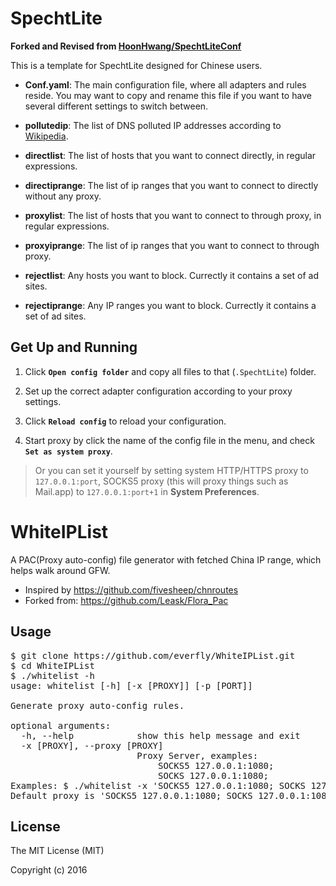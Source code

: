 # SpechtLite
**Forked and Revised from [HoonHwang/SpechtLiteConf](https://github.com/HoonHwang/SpechtLiteConf)**

This is a template for SpechtLite designed for Chinese users.


- **Conf.yaml**: The main configuration file, where all adapters and rules reside. You may want to copy and rename this file if you want to have several different settings to switch between.

- **pollutedip**: The list of DNS polluted IP addresses according to [Wikipedia](https://zh.m.wikipedia.org/zh-cn/域名服务器缓存污染).

- **directlist**: The list of hosts that you want to connect directly, in regular expressions.

- **directiprange**: The list of ip ranges that you want to connect to directly without any proxy.

- **proxylist**: The list of hosts that you want to connect to through proxy, in regular expressions.

- **proxyiprange**: The list of ip ranges that you want to connect to through proxy.

- **rejectlist**: Any hosts you want to block. Currectly it contains a set of ad sites.

- **rejectiprange**: Any IP ranges you want to block. Currectly it contains a set of ad sites.


## Get Up and Running
1. Click **`Open config folder`** and copy all files to that (`.SpechtLite`) folder. 

2. Set up the correct adapter configuration according to your proxy settings. 

3. Click **`Reload config`** to reload your configuration.

4. Start proxy by click the name of the config file in the menu, and check **`Set as system proxy`**. 
> Or you can set it yourself by setting system HTTP/HTTPS proxy to `127.0.0.1:port`, SOCKS5 proxy (this will proxy things such as Mail.app) to `127.0.0.1:port+1` in **System Preferences**.

# WhiteIPList
A PAC(Proxy auto-config) file generator with fetched China IP range, which helps walk around GFW.

* Inspired by https://github.com/fivesheep/chnroutes
* Forked from: https://github.com/Leask/Flora_Pac

## Usage
<pre>
$ git clone https://github.com/everfly/WhiteIPList.git
$ cd WhiteIPList
$ ./whitelist -h
usage: whitelist [-h] [-x [PROXY]] [-p [PORT]]

Generate proxy auto-config rules.

optional arguments:
  -h, --help            show this help message and exit
  -x [PROXY], --proxy [PROXY]
                        Proxy Server, examples:
                            SOCKS5 127.0.0.1:1080;
                            SOCKS 127.0.0.1:1080;
Examples: $ ./whitelist -x 'SOCKS5 127.0.0.1:1080; SOCKS 127.0.0.1:1080 DIRECT'
Default proxy is 'SOCKS5 127.0.0.1:1080; SOCKS 127.0.0.1:1080 DIRECT'
</pre>

## License
The MIT License (MIT)

Copyright (c) 2016
